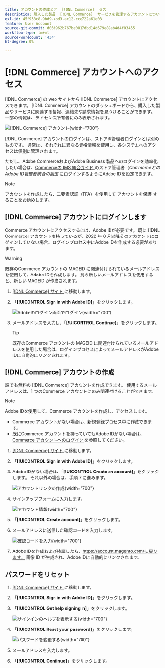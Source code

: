 ```yaml
---
title: アカウントの作成とア  [!DNL Commerce]  セス
description: 購入した製品  [!DNL Commerce]  サービスを管理するアカウントについて説明します。
exl-id: 45f938c8-9bd9-4bd3-ac12-cce722a61e03
feature: User Account
source-git-commit: d036962b767be0817dbd14d679e89ab4d4f03455
workflow-type: tm+mt
source-wordcount: '434'
ht-degree: 0%

---
```



# [!DNL Commerce] アカウントへのアクセス

[!DNL Commerce] の web サイトから [!DNL Commerce] アカウントにアクセスできます。 [!DNL Commerce] アカウントのダッシュボードから、購入した製品やサービスに関連する情報、連絡先や請求情報を見つけることができます。 一部の情報は、ライセンス所有者にのみ表示されます。

![[!DNL Commerce] アカウント ](./assets/home-acct.png){width="700"}

[!DNL Commerce] アカウントのログインは、ストアの管理者ログインとは別のものです。 通常は、それぞれに異なる資格情報を使用し、各システムへのアクセスは個別に管理されます。

ただし、Adobe CommerceおよびAdobe Business 製品へのログインを効率化したい場合は、[Commerceの IMS 統合ガイド ](https://experienceleague.adobe.com/ja/docs/commerce-admin/start/admin/ims/adobe-ims-config) のストア管理者（*CommerceとのAdobe ID管理者統合の設定* にログインするようにAdobe IDを設定できます。

>[!NOTE]
>
>アカウントを作成したら、二要素認証（TFA）を使用して [ アカウントを保護 ](commerce-account-secure.md) することをお勧めします。

## [!DNL Commerce] アカウントにログインします

Commerce アカウントにアクセスするには、Adobe IDが必要です。 既に [!DNL Commerce] アカウントを持っているが、2022 年 8 月以降そのアカウントにログインしていない場合、ログインプロセス中にAdobe IDを作成する必要があります。

>[!WARNING]
>
>既存のCommerce アカウントの MAGEID に関連付けられているメールアドレスを使用して、Adobe IDを作成します。 別の新しいメールアドレスを使用すると、新しい MAGEID が作成されます。

1. [[!DNL Commerce]  サイト ](https://account.magento.com/customer/account/login/) に移動します。

1. 「**[!UICONTROL Sign in with Adobe ID]**」をクリックします。

   ![Adobeのログイン画面でログイン ](./assets/sign-in-with-adobe.png){width="700"}

1. メールアドレスを入力し、「**[!UICONTROL Continue]**」をクリックします。

   >[!TIP]
   >
   >既存のCommerce アカウントの MAGEID に関連付けられているメールアドレスを使用した場合は、ログインプロセスによってメールアドレスがAdobe IDに自動的にリンクされます。

## [!DNL Commerce] アカウントの作成

誰でも無料の [!DNL Commerce] アカウントを作成できます。 使用するメールアドレスは、1 つのCommerce アカウントにのみ関連付けることができます。

>[!NOTE]
>
>Adobe IDを使用して、Commerce アカウントを作成し、アクセスします。
>- Commerce アカウントがない場合は、新規登録プロセス中に作成できます。
>- 既にCommerce アカウントを持っていてもAdobe IDがない場合は、[Commerce アカウントへのログイン ](#log-in-to-your-dnl-commerce-account) を参照してください。

1. [[!DNL Commerce]  サイト ](https://account.magento.com/customer/account/login/) に移動します。

1. 「**[!UICONTROL Sign in with Adobe ID]**」をクリックします。

1. Adobe IDがない場合は、「**[!UICONTROL Create an account]**」をクリックします。 それ以外の場合は、手順 7 に進みます。

   ![ アカウントリンクの作成 ](./assets/account-create-link.png){width="700"}

1. サインアップフォームに入力します。

   ![ アカウント情報 ](./assets/account-create.png){width="700"}

1. 「**[!UICONTROL Create account]**」をクリックします。

1. メールアドレスに送信した確認コードを入力します。

   ![ 確認コードを入力 ](./assets/verification-code.png){width="700"}

1. Adobe IDを作成および検証したら、https://account.magento.com/に戻ります。 画像 ID が生成され、Adobe IDに自動的にリンクされます。

## パスワードをリセット

1. [[!DNL Commerce]  サイト ](https://account.magento.com/customer/account/login/) に移動します。

1. 「**[!UICONTROL Sign in with Adobe ID]**」をクリックします。

1. 「**[!UICONTROL Get help signing in]**」をクリックします。

   ![ サインインのヘルプを表示する ](./assets/sign-in-get-help.png){width="700"}

1. 「**[!UICONTROL Reset your password]**」をクリックします。

   ![ パスワードを変更する ](./assets/change-password.png){width="700"}

1. メールアドレスを入力します。

1. 「**[!UICONTROL Continue]**」をクリックします。
